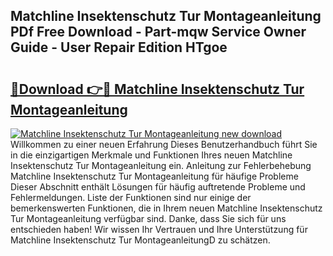 ## Matchline Insektenschutz Tur Montageanleitung PDf Free Download - Part-mqw Service Owner Guide - User Repair Edition HTgoe

# <h2><a href="http://df8ibvc.blite.top/?on=Matchline+Insektenschutz+Tur+Montageanleitung">🔗Download 👉🔴 Matchline Insektenschutz Tur Montageanleitung</a></h2>

[![Matchline Insektenschutz Tur Montageanleitung new download](https://i.imgur.com/lujVjoI.png)](http://df8ibvc.blite.top/?on=Matchline+Insektenschutz+Tur+Montageanleitung)
Willkommen zu einer neuen Erfahrung Dieses Benutzerhandbuch führt Sie in die einzigartigen Merkmale und Funktionen Ihres neuen Matchline Insektenschutz Tur Montageanleitung ein. Anleitung zur Fehlerbehebung Matchline Insektenschutz Tur Montageanleitung für häufige Probleme Dieser Abschnitt enthält Lösungen für häufig auftretende Probleme und Fehlermeldungen. Liste der Funktionen sind nur einige der bemerkenswerten Funktionen, die in Ihrem neuen Matchline Insektenschutz Tur Montageanleitung verfügbar sind. Danke, dass Sie sich für uns entschieden haben! Wir wissen Ihr Vertrauen und Ihre Unterstützung für Matchline Insektenschutz Tur MontageanleitungD zu schätzen.
